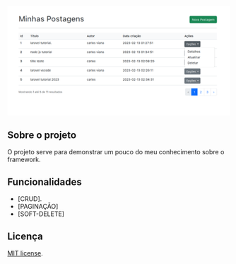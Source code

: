 <p align="center"><a href="# target="_blank">
<img src="./public/images/image.png" width="600" alt="Laravel Logo"></a></p>

## Sobre o projeto

O projeto serve para demonstrar um pouco do meu conhecimento sobre o framework.

## Funcionalidades

- [CRUD].
- [PAGINAÇÃO]
- [SOFT-DELETE]

## Licença

[MIT license](https://opensource.org/licenses/MIT).
